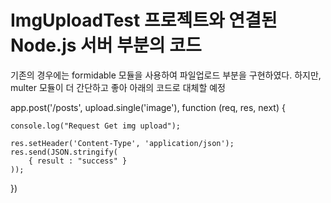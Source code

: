 # ImgUploadTest 프로젝트와 연결된 Node.js 서버 부분의 코드


기존의 경우에는 formidable 모듈을 사용하여 파일업로드 부분을 구현하였다.
하지만, multer 모듈이 더 간단하고 좋아 아래의 코드로 대체할 예정

app.post('/posts', upload.single('image'), function (req, res, next) {

    console.log("Request Get img upload");
    
    res.setHeader('Content-Type', 'application/json');
    res.send(JSON.stringify(
        { result : "success" }
    ));

})
